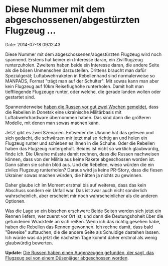 Diese Nummer mit dem abgeschossenen/abgestürzten Flugzeug \...
==============================================================

Date: 2014-07-18 09:12:43

Diese Nummer mit dem abgeschossenen/abgestürzten Flugzeug wird noch
spannend. Erstens hat keiner ein Interesse daran, ein Zivilflugzeug
runterzuholen. Zweitens haben beide ein Interesse daran, die andere
Seite als die bösen Unmenschen darzustellen. Drittens braucht man dafür
Spezialgerät; Luftabwehrraketen in Rebellenhand sind normalerweise so
MANPADS, Format \"trägt man auf der Schulter\". Mit sowas kann man aber
kein Flugzeug auf 10km Reiseflughöhe runterholen. Damit holt man
tieffliegende Flugzeuge runter, oder welche, die gerade landen wollen
oder gestartet sind.

Spannenderweise [haben die Russen vor gut zwei Wochen
gemeldet](http://voiceofrussia.com/news/2014_06_29/Donetsk-militia-takes-control-of-Ukrainian-anti-air-installation-1561/),
dass die Rebellen in Donetsk eine ukrainische Militärbasis mit
Luftabwehrhardware übernommen haben. Das sind dann die größeren Modelle,
mit denen man sowas machen kann.

Jetzt gibt es zwei Szenarien. Entweder die Ukraine hat das gelesen und
sich gedacht, die schwärzen mir jetzt mal so richtig an und holen ein
Flugzeug runter und schieben es ihnen in die Schuhe. Oder die Rebellen
haben das Flugzeug runtergeholt. Beides ist nicht so wirklich
glaubwürdig, finde ich. Die Ukraine müsste damit rechnen, dass die
Russen nachweisen können, dass von der Militia aus keine Rakete
abgeschossen worden ist. Dann sähen sie schön blöd aus. Und die
Rebellen, wieso würden die ein ziviles Flugzeug runterholen? Daraus wird
ja keine PR-Story, dass die fiesen Ukrainer sowas machen würden, die
hätten ja nichts zu gewinnen.

Daher glaube ich im Moment erstmal bis auf weiteres, dass das kein
Abschuss sondern ein Unfall war. Das ist zwar auch nicht sonderlich
wahrscheinlich, aber erscheint mir noch wahrscheinlicher als die anderen
Optionen.

Was die Lage so ein bisschen erschwert: Beide Seiten werden sich jetzt
ein Rennen liefern, wer zuerst vor Ort ist, und dann die Deutungshoheit
über die gefundenen Wrackteile an sich reißen. Wenn ich das richtig
gesehen habe, haben die Rebellen das Rennen gewonnen. Ich rechne damit,
dass bald \"Beweise\" auftauchen, die die andere Seite als Schuldige
dastehen lassen. Ich würde was da jetzt die nächsten Tage kommt daher
erstmal als wenig glaubwürdig bewerten.

**Update**: [Die Russen haben einen Augenzeugen gefunden, der sagt, das
Flugzeug sei von einem Düsenjäger abgeschossen
worden](http://ria.ru/world/20140717/1016451269.html).
